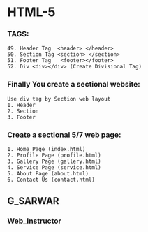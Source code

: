 # HTML-5


### TAGS:
	49. Header Tag  <header> </header>
	50. Section Tag <section> </section>
	51. Footer Tag   <footer></footer>
	52. Div <div></div> (Create Divisional Tag)


### Finally You create a sectional website: 
	Use div tag by Section web layout
	1. Header
	2. Section
	3. Footer

### Create a sectional 5/7 web page:
	1. Home Page (index.html)
	2. Profile Page (profile.html)
	3. Gallery Page (gallery.html)
	4. Service Page (service.html)
	5. About Page (about.html)
	6. Contact Us (contact.html)
  
  
 
  ## G_SARWAR
  ### Web_Instructor
